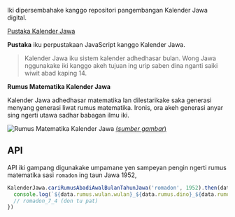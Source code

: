 Iki dipersembahake kanggo repositori pangembangan Kalender Jawa digital.

[Pustaka Kalender Jawa](https://github.com/kalenderjawa/pustaka)

**Pustaka** iku perpustakaan JavaScript kanggo Kalender Jawa.

> Kalender Jawa iku sistem kalender adhedhasar bulan. Wong Jawa nggunakake iki kanggo akeh tujuan ing urip saben dina nganti saiki wiwit abad kaping 14.

**Rumus Matematika Kalender Jawa**

Kalender Jawa adhedhasar matematika lan dilestarikake saka generasi menyang generasi liwat rumus matematika. Ironis, ora akeh generasi anyar sing ngerti utawa sadhar babagan ilmu iki.

![Rumus Matematika Kalender Jawa](https://assets.caknun.com/media/2019/01/20190102-menek-kalender-4.jpg)
[(*sumber gambar*)](https://www.caknun.com/2019/kalender-jowo-digowo-kalender-arab-digarap-kalender-barat-diruwat)

## **API**

API iki gampang digunakake umpamane yen sampeyan pengin ngerti rumus matematika sasi `romadon` ing taun Jawa 1952,

```js
KalenderJawa.cariRumusAbadiAwalBulanTahunJawa('romadon', 1952).then(data => {
  console.log(`${data.rumus.wulan.wulan}_${data.rumus.dino}_${data.rumus.pasaran}`)
  // romadon_7_4 (don tu pat)
})
```